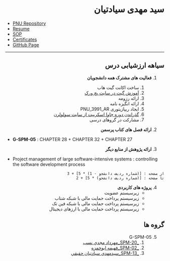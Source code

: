 <div dir="rtl">

# سید مهدی سیادتیان

</div>

<div dir="ltr">

- [PNU Repository](https://github.com/Siadatian/PNU_3991_AR)
- [Resume](http://Siadatian.github.io/Resume/Index.html) 
- [SOP](http://Siadatian.github.io/SOP/Index.html)
- [Certificates](http://Siadatian.github.io/Certificate)
- [GitHub Page](https://github.com/Siadatian)

</div>

<div dir="rtl">

---
## سیاهه ارزشیابی درس

1. **فعالیت های مشترک همه دانشجویان**
    1. ساخت اکانت گیت هاب
    2. [آموزش گیت در سایت پچ ورک](http://jlord.us/patchwork/)
    3. ارائه رزومه
    4. ارائه انگیزه نامه
    5. ایجاد ریپازیتوری PNU_3991_AR
    6. [گذراندن دوره جاوا اسکریپت از سایت سولولرن](http://Sololearn.com)
    7. مشارکت در گروهای درسی

2. **ارائه فصل های کتاب پرسمن**

</div>

- **G-SPM-05** : CHAPTER 28 + CHAPTER 32 + CHAPTER 27	
    
<div dir="rtl">

3. **ارائه پژوهش از منابع دیگر**

</div>

- Project management of large software-intensive systems : controlling the software development process

<div dir="rtl">

    از صفحه : [(شماره ردیف دانشجو - 1) * 5] + 3
    تا صفحه : [(شماره ردیف دانشجو) * 5] + 2

4. **پروژه های کاربردی**
   - زیرسیستم عضویت
   - زیرسیستم پرداخت حمایت مالی با شبکه شتاب
   - زیرسیستم پرداخت حمایت مالی با شبکه فین تک
   - زیرسیستم پرداخت حمایت مالی با ارزهای دیجیتال	

## گروه ها
5. G-SPM-05
    1. [_SPM-20_مهرداد مجدي نسب](https://github.com/AliRazavi-edu/PNU_3991/tree/master/_MSc/SoftwareProjectManagement/20_%D9%85%D9%87%D8%B1%D8%AF%D8%A7%D8%AF%20%D9%85%D8%AC%D8%AF%D9%8A%20%D9%86%D8%B3%D8%A8)   
    1. [_SPM-02_فهيمه ابوحمزه](https://github.com/AliRazavi-edu/PNU_3991/tree/master/_MSc/SoftwareProjectManagement/02_%D9%81%D9%87%D9%8A%D9%85%D9%87%20%D8%A7%D8%A8%D9%88%D8%AD%D9%85%D8%B2%D9%87)    
    1. [_SPM-13_سيدمهدي سيادتيان حقيقي](https://github.com/AliRazavi-edu/PNU_3991/tree/master/_MSc/SoftwareProjectManagement/13_%D8%B3%D9%8A%D8%AF%D9%85%D9%87%D8%AF%D9%8A%20%D8%B3%D9%8A%D8%A7%D8%AF%D8%AA%D9%8A%D8%A7%D9%86%20%D8%AD%D9%82%D9%8A%D9%82%D9%8A)

</div>
